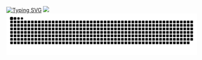 [![Typing SVG](https://readme-typing-svg.demolab.com?font=Fira+Code&size=13&pause=1000&color=DD0C19&background=747AFF00&width=435&lines=effort+can+be+addictive%2C+especially+when+it's+rewarding)](https://hougen.fun)
![](https://github-readme-stats.vercel.app/api/top-langs/?username=Hlkl&card_width=870)
<picture>
  <source media="(prefers-color-scheme: dark)" srcset="https://raw.githubusercontent.com/HlkL/HlkL/output/github-contribution-grid-snake-dark.svg">
  <source media="(prefers-color-scheme: light)" srcset="https://raw.githubusercontent.com/HlkL/HlkL/output/github-contribution-grid-snake.svg">
  <img alt="github contribution grid snake animation" src="https://raw.githubusercontent.com/HlkL/HlkL/output/github-contribution-grid-snake.svg">
</picture>
